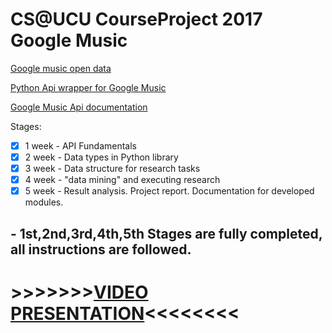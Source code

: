 # CS@UCU CourseProject 2017 Google Music

[Google music open data](http://music.google.com/)

[Python Api wrapper for Google Music](http://code.google.com/p/pymaps/)

[Google Music Api documentation](https://developers.google.com/sheets/)


Stages:
- [X] 1 week - API Fundamentals
- [X] 2 week - Data types in Python library
- [X] 3 week - Data structure for research tasks
- [X] 4 week - "data mining" and executing research
- [X] 5 week - Result analysis. Project report. Documentation for developed modules.

## - 1st,2nd,3rd,4th,5th Stages are fully completed, all instructions are followed.

# >>>>>>>[VIDEO PRESENTATION](https://drive.google.com/open?id=0B5Q8cx21mHaFZlo3ZE9qYUtyQm8)<<<<<<<<

